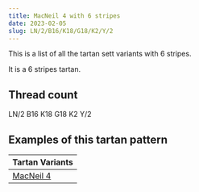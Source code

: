 ```yaml
---
title: MacNeil 4 with 6 stripes
date: 2023-02-05
slug: LN/2/B16/K18/G18/K2/Y/2
---
```

This is a list of all the tartan sett variants with 6 stripes.

It is a 6 stripes tartan.


## Thread count
LN/2 B16 K18 G18 K2 Y/2

## Examples of this tartan pattern

| Tartan Variants |
|---------------|
| [MacNeil 4](/variants/ln/2/b16/k18/g18/k2/y/2-b304080-g008000-k000000-lne0e0e0-yf0c000)||
